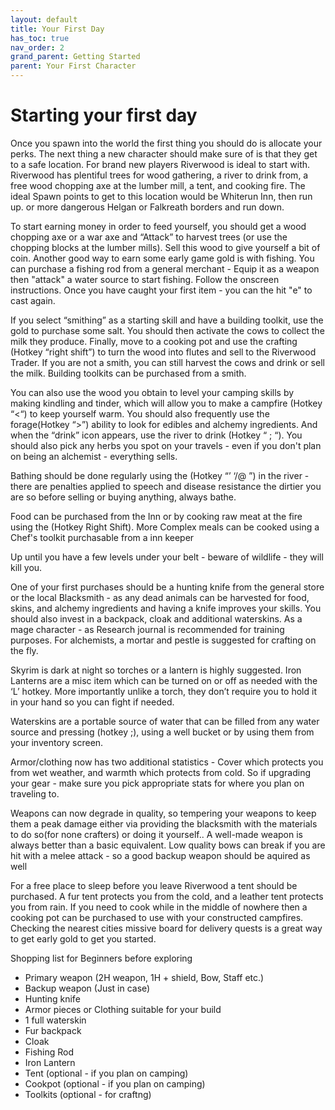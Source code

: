```yaml
---
layout: default
title: Your First Day
has_toc: true
nav_order: 2
grand_parent: Getting Started
parent: Your First Character
---
```



# Starting your first day

Once you spawn into the world the first thing you should do is allocate your perks. The next thing a new character should make sure of is that they get to a safe location. For brand new players Riverwood is ideal to start with. Riverwood has plentiful trees for wood gathering, a river to drink from, a free wood chopping axe at the lumber mill, a tent, and cooking fire. The ideal Spawn points to get to this location would be Whiterun Inn, then run up. or more dangerous Helgan or Falkreath borders and run down.

To start earning money in order to feed yourself, you should get a wood chopping axe or a war axe and “Attack” to harvest trees (or use the chopping blocks at the lumber mills). Sell this wood to give yourself a bit of coin. Another good way to earn some early game gold is with fishing. You can purchase a fishing rod from a general merchant - Equip it as a weapon then "attack" a water source to start fishing. Follow the onscreen instructions. Once you have caught your first item - you can the hit "e" to cast again.

If you select “smithing” as a starting skill and have a building toolkit, use the gold to purchase some salt. You should then activate the cows to collect the milk they produce. Finally,  move to a cooking pot and use the crafting (Hotkey “right shift”) to turn the wood into flutes and sell to the Riverwood Trader. If you are not a smith, you can still harvest the cows and drink or sell the milk. Building toolkits can be purchased from a smith.

You can also use the wood you obtain to level your camping skills by making kindling and tinder, which will allow you to make a campfire (Hotkey “<“) to keep yourself warm. You should also frequently use the forage(Hotkey “>”) ability to look for edibles and alchemy ingredients. And when the “drink” icon appears, use the river to drink (Hotkey “ ; “). You should also pick any herbs you spot on your travels - even if you don't plan on being an alchemist - everything sells.

Bathing should be done regularly using the (Hotkey “’ ‘/@ ”) in the river - there are penalties applied to speech and disease resistance the dirtier you are so before selling or buying anything, always bathe.

Food can be purchased from the Inn or by cooking raw meat at the fire using the (Hotkey Right Shift). More Complex meals can be cooked using a Chef's toolkit purchasable from a inn keeper

Up until you have a few levels under your belt - beware of wildlife - they will kill you.

One of your first purchases should be a hunting knife from the general store or the local Blacksmith  - as any dead animals can be harvested for food, skins, and alchemy ingredients and having a knife improves your skills. You should also invest in a backpack, cloak and additional waterskins. As a mage character - as Research journal is recommended for training purposes. For alchemists, a mortar and pestle is suggested for crafting on the fly.

Skyrim is dark at night so torches or a lantern is highly suggested. Iron Lanterns are a misc item which can be turned on or off as needed with the ‘L’ hotkey. More importantly unlike a torch, they don’t require you to hold it in your hand so you can fight if needed.

Waterskins are a portable source of water that can be filled from any water source and pressing (hotkey ;),  using a well bucket or by using them from your inventory screen.

Armor/clothing now has two additional statistics - Cover which protects you from wet weather, and warmth which protects from cold. So if upgrading your gear - make sure you pick appropriate stats for where you plan on traveling to. 

Weapons can now degrade in quality, so tempering your weapons to keep them a peak damage either via providing the blacksmith with the materials to do so(for none crafters) or doing it yourself.. A well-made weapon is always better than a basic equivalent. Low quality bows can break if you are hit with a melee attack - so a good backup weapon should be aquired as well

For a free place to sleep before you leave Riverwood a tent should be purchased. A fur tent protects you from the cold, and a leather tent protects you from rain. If you need to cook while in the middle of nowhere then a cooking pot can be purchased to use with your constructed campfires.
Checking the nearest cities missive board for delivery quests is a great way to get early gold to get you started.

Shopping list for Beginners before exploring
* Primary weapon (2H weapon, 1H + shield, Bow, Staff etc.)
* Backup weapon (Just in case)
* Hunting knife
* Armor pieces or Clothing suitable for your build
* 1 full waterskin
* Fur backpack 
* Cloak
* Fishing Rod
* Iron Lantern
* Tent (optional - if you plan on camping)
* Cookpot (optional - if you plan on camping)
* Toolkits (optional - for craftng)

